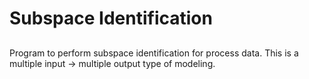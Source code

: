 # Subspace Identification

##

Program to perform subspace identification for process data. This is a multiple input -> multiple output 
type of modeling.